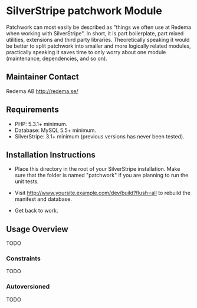 # SilverStripe patchwork Module

Patchwork can most easily be described as "things we often use at Redema
when working with SilverStripe". In short, it is part boilerplate, part
mixed utilities, extensions and third party libraries. Theoretically
speaking it would be better to split patchwork into smaller and more
logically related modules, practically speaking it saves time to only
worry about one module (maintenance, dependencies, and so on).

## Maintainer Contact

Redema AB <http://redema.se/>

## Requirements

 * PHP: 5.3.1+ minimum.
 * Database: MySQL 5.5+ minimum.
 * SilverStripe: 3.1+ minimum (previous versions has never been tested).

## Installation Instructions

 * Place this directory in the root of your SilverStripe installation. Make sure
   that the folder is named "patchwork" if you are planning to run the unit tests.

 * Visit http://www.yoursite.example.com/dev/build?flush=all to rebuild the
   manifest and database.

 * Get back to work.

## Usage Overview

TODO

### Constraints

TODO

### Autoversioned

TODO

